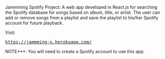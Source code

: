 Jammming Spotify Project:  A web app developed in React.js for searching the Spotify database for songs based on album, title, or artist.  The user can add or remove songs from a playlist and save the playlist to his/her Spotify account for future playback.

Visit:
<pre><a href=https://jammming-x.herokuapp.com/>https://jammming-x.herokuapp.com/</a></pre>

NOTE***: You will need to create a Spotify account to use this app.
